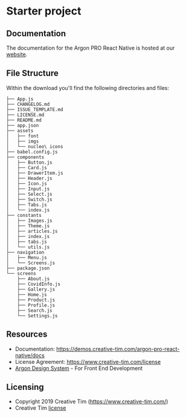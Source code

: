 # Starter project


## Documentation
The documentation for the Argon PRO React Native is hosted at our [website](https://demos.creative-tim.com/argon-pro-react-native/docs/).

## File Structure
Within the download you'll find the following directories and files:

```
├── App.js
├── CHANGELOG.md
├── ISSUE_TEMPLATE.md
├── LICENSE.md
├── README.md
├── app.json
├── assets
│   ├── font
│   ├── imgs
│   └── nucleo\ icons
├── babel.config.js
├── components
│   ├── Button.js
│   ├── Card.js
│   ├── DrawerItem.js
│   ├── Header.js
│   ├── Icon.js
│   ├── Input.js
│   ├── Select.js
│   ├── Switch.js
│   ├── Tabs.js
│   └── index.js
├── constants
│   ├── Images.js
│   ├── Theme.js
│   ├── articles.js
│   ├── index.js
│   ├── tabs.js
│   └── utils.js
├── navigation
│   ├── Menu.js
│   └── Screens.js
├── package.json
└── screens
    ├── About.js
    ├── CovidInfo.js
    ├── Gallery.js
    ├── Home.js
    ├── Product.js
    ├── Profile.js
    ├── Search.js
    └── Settings.js
```


## Resources
- Documentation: <https://demos.creative-tim.com/argon-pro-react-native/docs>
- License Agreement: <https://www.creative-tim.com/license>
- [Argon Design System](https://www.creative-tim.com/product/argon-design-system?ref=argonrn-readme) - For Front End Development


## Licensing
- Copyright 2019 Creative Tim (https://www.creative-tim.com/)
- Creative Tim [license](https://creative-tim.com/license)

